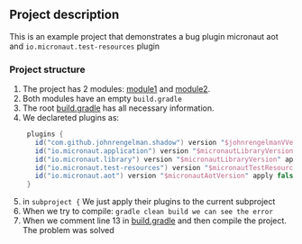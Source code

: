 ## Project description

This is an example project that demonstrates a bug plugin micronaut aot and `io.micronaut.test-resources` plugin

### Project structure
1. The project has 2 modules: [module1](./modules/module1) and [module2](./modules/module2).
2. Both modules have an empty `build.gradle`
3. The root [build.gradle](./build.gradle) has all necessary information.
4. We declareted plugins as:
   ```groovy
    plugins {
      id("com.github.johnrengelman.shadow") version "$johnrengelmanVVersion" apply false
      id("io.micronaut.application") version "$micronautLibraryVersion" apply false
      id("io.micronaut.library") version "$micronautLibraryVersion" apply false
      id("io.micronaut.test-resources") version "$micronautTestResourceVersion" apply false
      id("io.micronaut.aot") version "$micronautAotVersion" apply false
    }
   ```
5. in `subproject {` We just apply their plugins to the current subproject
6. When we try to compile: `gradle clean build we can see the error`
7. When we comment line 13 in [build.gradle](./build.gradle) and then compile the project. The problem was solved 